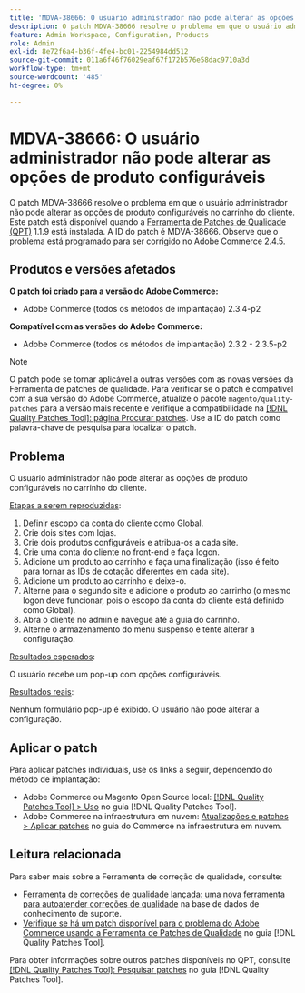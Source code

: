 ```yaml
---
title: 'MDVA-38666: O usuário administrador não pode alterar as opções de produto configuráveis'
description: O patch MDVA-38666 resolve o problema em que o usuário administrador não pode alterar as opções de produto configuráveis no carrinho do cliente. Este patch está disponível quando a [Ferramenta de correções de qualidade (QPT)](https://experienceleague.adobe.com/en/docs/commerce-operations/tools/quality-patches-tool/quality-patches-tool-to-self-serve-quality-patches) 1.1.9 está instalada. A ID do patch é MDVA-38666. Observe que o problema está programado para ser corrigido no Adobe Commerce 2.4.5.
feature: Admin Workspace, Configuration, Products
role: Admin
exl-id: 8e72f6a4-b36f-4fe4-bc01-2254984dd512
source-git-commit: 011a6f46f76029eaf67f172b576e58dac9710a3d
workflow-type: tm+mt
source-wordcount: '485'
ht-degree: 0%

---
```


# MDVA-38666: O usuário administrador não pode alterar as opções de produto configuráveis

O patch MDVA-38666 resolve o problema em que o usuário administrador não pode alterar as opções de produto configuráveis no carrinho do cliente. Este patch está disponível quando a [Ferramenta de Patches de Qualidade (QPT)](https://experienceleague.adobe.com/en/docs/commerce-operations/tools/quality-patches-tool/quality-patches-tool-to-self-serve-quality-patches) 1.1.9 está instalada. A ID do patch é MDVA-38666. Observe que o problema está programado para ser corrigido no Adobe Commerce 2.4.5.

## Produtos e versões afetados

**O patch foi criado para a versão do Adobe Commerce:**

* Adobe Commerce (todos os métodos de implantação) 2.3.4-p2

**Compatível com as versões do Adobe Commerce:**

* Adobe Commerce (todos os métodos de implantação) 2.3.2 - 2.3.5-p2

>[!NOTE]
>
>O patch pode se tornar aplicável a outras versões com as novas versões da Ferramenta de patches de qualidade. Para verificar se o patch é compatível com a sua versão do Adobe Commerce, atualize o pacote `magento/quality-patches` para a versão mais recente e verifique a compatibilidade na [[!DNL Quality Patches Tool]: página Procurar patches](https://experienceleague.adobe.com/en/docs/commerce-operations/tools/quality-patches-tool/quality-patches-tool-to-self-serve-quality-patches). Use a ID do patch como palavra-chave de pesquisa para localizar o patch.

## Problema

O usuário administrador não pode alterar as opções de produto configuráveis no carrinho do cliente.

<u>Etapas a serem reproduzidas</u>:

1. Definir escopo da conta do cliente como Global.
1. Crie dois sites com lojas.
1. Crie dois produtos configuráveis e atribua-os a cada site.
1. Crie uma conta do cliente no front-end e faça logon.
1. Adicione um produto ao carrinho e faça uma finalização (isso é feito para tornar as IDs de cotação diferentes em cada site).
1. Adicione um produto ao carrinho e deixe-o.
1. Alterne para o segundo site e adicione o produto ao carrinho (o mesmo logon deve funcionar, pois o escopo da conta do cliente está definido como Global).
1. Abra o cliente no admin e navegue até a guia do carrinho.
1. Alterne o armazenamento do menu suspenso e tente alterar a configuração.

<u>Resultados esperados</u>:

O usuário recebe um pop-up com opções configuráveis.

<u>Resultados reais</u>:

Nenhum formulário pop-up é exibido. O usuário não pode alterar a configuração.

## Aplicar o patch

Para aplicar patches individuais, use os links a seguir, dependendo do método de implantação:

* Adobe Commerce ou Magento Open Source local: [[!DNL Quality Patches Tool] > Uso](/help/tools/quality-patches-tool/usage.md) no guia [!DNL Quality Patches Tool].
* Adobe Commerce na infraestrutura em nuvem: [Atualizações e patches > Aplicar patches](https://experienceleague.adobe.com/docs/commerce-cloud-service/user-guide/develop/upgrade/apply-patches.html) no guia do Commerce na infraestrutura em nuvem.

## Leitura relacionada

Para saber mais sobre a Ferramenta de correção de qualidade, consulte:

* [Ferramenta de correções de qualidade lançada: uma nova ferramenta para autoatender correções de qualidade](https://experienceleague.adobe.com/en/docs/commerce-operations/tools/quality-patches-tool/quality-patches-tool-to-self-serve-quality-patches) na base de dados de conhecimento de suporte.
* [Verifique se há um patch disponível para o problema do Adobe Commerce usando a Ferramenta de Patches de Qualidade](/help/tools/quality-patches-tool/patches-available-in-qpt/check-patch-for-magento-issue-with-magento-quality-patches.md) no guia [!DNL Quality Patches Tool].

Para obter informações sobre outros patches disponíveis no QPT, consulte [[!DNL Quality Patches Tool]: Pesquisar patches](https://experienceleague.adobe.com/tools/commerce-quality-patches/index.html) no guia [!DNL Quality Patches Tool].
